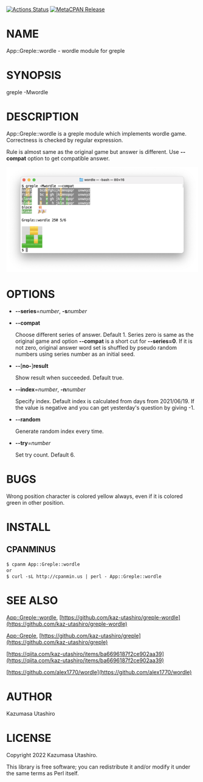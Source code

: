 [![Actions Status](https://github.com/kaz-utashiro/greple-wordle/workflows/test/badge.svg)](https://github.com/kaz-utashiro/greple-wordle/actions) [![MetaCPAN Release](https://badge.fury.io/pl/App-Greple-wordle.svg)](https://metacpan.org/release/App-Greple-wordle)
# NAME

App::Greple::wordle - wordle module for greple

# SYNOPSIS

greple -Mwordle

# DESCRIPTION

App::Greple::wordle is a greple module which implements wordle game.
Correctness is checked by regular expression.

Rule is almost same as the original game but answer is different.  Use
**--compat** option to get compatible answer.

<div>
    <p><img width="750" src="https://raw.githubusercontent.com/kaz-utashiro/greple-wordle/main/images/screen-5.png">
</div>

# OPTIONS

- **--series**=_number_,  **-s**_number_
- **--compat**

    Choose different series of answer.  Default 1.  Series zero is same as
    the original game and option **--compat** is a short cut for
    **--series=0**.  If it is not zero, original answer word set is
    shuffled by pseudo random numbers using series number as an initial
    seed.

- **--**\[**no-**\]**result**

    Show result when succeeded.  Default true.

- **--index**=_number_, **-n**_number_

    Specify index. Default index is calculated from days from 2021/06/19.
    If the value is negative and you can get yesterday's question by
    giving -1.

- **--random**

    Generate random index every time.

- **--try**=_number_

    Set try count.  Default 6.

# BUGS

Wrong position character is colored yellow always, even if it is
colored green in other position.

# INSTALL

## CPANMINUS

    $ cpanm App::Greple::wordle
    or
    $ curl -sL http://cpanmin.us | perl - App::Greple::wordle

# SEE ALSO

[App::Greple::wordle](https://metacpan.org/pod/App%3A%3AGreple%3A%3Awordle), [https://github.com/kaz-utashiro/greple-wordle](https://github.com/kaz-utashiro/greple-wordle)

[App::Greple](https://metacpan.org/pod/App%3A%3AGreple), [https://github.com/kaz-utashiro/greple](https://github.com/kaz-utashiro/greple)

[https://qiita.com/kaz-utashiro/items/ba6696187f2ce902aa39](https://qiita.com/kaz-utashiro/items/ba6696187f2ce902aa39)

[https://github.com/alex1770/wordle](https://github.com/alex1770/wordle)

# AUTHOR

Kazumasa Utashiro

# LICENSE

Copyright 2022 Kazumasa Utashiro.

This library is free software; you can redistribute it and/or modify
it under the same terms as Perl itself.
